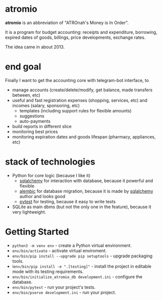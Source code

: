 atromio
=======

**atromio** is an abbreviation of "ATROnah's Money is In Order".

It is a program for budget accounting: receipts and expenditure, borrowing, expired dates of goods, billings, price developments, exchange rates.

The idea came in about 2013.


end goal
========

Finally I want to get the accounting core with telegram-bot interface, to

- manage accounts (create/delete/modify, get balance, made transfers between, etc)
- useful and fast registration expenses (shopping, services, etc) and incomes (salary, sponsoring, etc)
    - templates (including support rules for flexible amounts)
    - suggestions
    - auto-payments
- build reports in different slice
- monitoring best prices
- monitoring expiration dates and goods lifespan (pharmacy, appliances, etc)


stack of technologies
=====================

- Python for core logic (because I like it)
    - [sqlalchemy][] for interaction with database, because it powerful and flexible
    - [alembic] for database migration, because it is made by [sqlalchemy] author and looks good
    - [pytest] for testing, because it easy to write tests
- SQLite as main dbms (but not the only one in the feature), because it very lightweight.


Getting Started
===============

- `python3 -m venv env` - create a Python virtual environment.
- `env/bin/activate` - activate virtual enviroment.
- `env/bin/pip install --upgrade pip setuptools` - upgrade packaging tools.
- i`env/bin/pip install -e ".[testing]"` - install the project in editable mode with its testing requirements.
- `env/bin/initialize_atromio_db development.ini` - configure the database.
- `env/bin/pytest` - run your project's tests.
- `env/bin/pserve development.ini` - run your project.
 
 
[sqlalchemy]: http://www.sqlalchemy.org/
[alembic]: http://alembic.zzzcomputing.com/en/latest/
[pytest]: https://docs.pytest.org/en/latest/